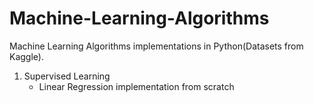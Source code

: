 # Machine-Learning-Algorithms

Machine Learning Algorithms implementations in Python(Datasets from Kaggle).
                                  
1. Supervised Learning                                                  
      - Linear Regression implementation from scratch                                       

 
